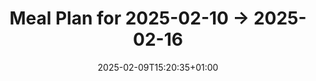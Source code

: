 ---
title: Meal Plan for 2025-02-10 -> 2025-02-16
date: 2025-02-09T15:20:35+01:00
plan_start: 2025-02-10
plan_end: 2025-02-16
meals:
    # 2 lunches
    albóndigas_a_la_importancia: 6
    # 2 lunches
    creamy_coconut_chicken_curry: 6
    # 2 lunches
    risotto_con_calabacín_y_beicon: 6
    # 2 lunches
    sopa_de_picadillo_con_fideos: 6

    # 2 dinners
    pastel_de_verduras: 4
    # 2 dinners
    crema_de_espárragos_verdes_con_pistachos: 4
    # 2 dinners
    fideos_chinos_con_verduras_y_tiras_de_ternera: 4
    # 2 dinners
    wrap_de_salmón_ahumado: 8
---